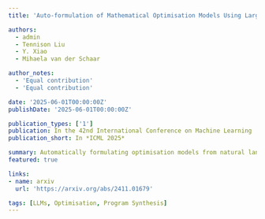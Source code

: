 ```yaml
---
title: 'Auto‑formulation of Mathematical Optimisation Models Using Large Language Models'

authors:
  - admin
  - Tennison Liu
  - Y. Xiao
  - Mihaela van der Schaar

author_notes:
  - 'Equal contribution'
  - 'Equal contribution'

date: '2025-06-01T00:00:00Z'
publishDate: '2025-06-01T00:00:00Z'

publication_types: ['1']
publication: In the 42nd International Conference on Machine Learning
publication_short: In *ICML 2025*

summary: Automatically formulating optimisation models from natural language using LLMs. Accepted at **ICML 2025**.
featured: true

links:
- name: arxiv
  url: 'https://arxiv.org/abs/2411.01679'

tags: [LLMs, Optimisation, Program Synthesis]
---
```

